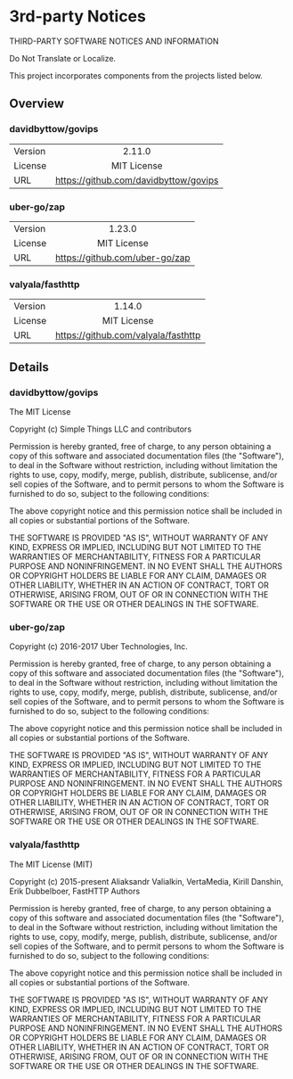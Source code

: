 # 3rd-party Notices
THIRD-PARTY SOFTWARE NOTICES AND INFORMATION

Do Not Translate or Localize.

This project incorporates components from the projects listed below.

## Overview

### __davidbyttow/govips__
 
|||
|:---|:---:|
|Version|2.11.0|
|License|MIT License|
|URL|https://github.com/davidbyttow/govips|

### __uber-go/zap__
 
|||
|:---|:---:|
|Version|1.23.0|
|License|MIT License|
|URL|https://github.com/uber-go/zap|

### __valyala/fasthttp__
 
|||
|:---|:---:|
|Version|1.14.0|
|License|MIT License|
|URL|https://github.com/valyala/fasthttp|





## Details

### __davidbyttow/govips__
The MIT License

Copyright (c) Simple Things LLC and contributors

Permission is hereby granted, free of charge, to any person
obtaining a copy of this software and associated documentation
files (the "Software"), to deal in the Software without
restriction, including without limitation the rights to use,
copy, modify, merge, publish, distribute, sublicense, and/or sell
copies of the Software, and to permit persons to whom the
Software is furnished to do so, subject to the following
conditions:

The above copyright notice and this permission notice shall be
included in all copies or substantial portions of the Software.

THE SOFTWARE IS PROVIDED "AS IS", WITHOUT WARRANTY OF ANY KIND,
EXPRESS OR IMPLIED, INCLUDING BUT NOT LIMITED TO THE WARRANTIES
OF MERCHANTABILITY, FITNESS FOR A PARTICULAR PURPOSE AND
NONINFRINGEMENT. IN NO EVENT SHALL THE AUTHORS OR COPYRIGHT
HOLDERS BE LIABLE FOR ANY CLAIM, DAMAGES OR OTHER LIABILITY,
WHETHER IN AN ACTION OF CONTRACT, TORT OR OTHERWISE, ARISING
FROM, OUT OF OR IN CONNECTION WITH THE SOFTWARE OR THE USE OR
OTHER DEALINGS IN THE SOFTWARE.

### __uber-go/zap__
Copyright (c) 2016-2017 Uber Technologies, Inc.

Permission is hereby granted, free of charge, to any person obtaining a copy
of this software and associated documentation files (the "Software"), to deal
in the Software without restriction, including without limitation the rights
to use, copy, modify, merge, publish, distribute, sublicense, and/or sell
copies of the Software, and to permit persons to whom the Software is
furnished to do so, subject to the following conditions:

The above copyright notice and this permission notice shall be included in
all copies or substantial portions of the Software.

THE SOFTWARE IS PROVIDED "AS IS", WITHOUT WARRANTY OF ANY KIND, EXPRESS OR
IMPLIED, INCLUDING BUT NOT LIMITED TO THE WARRANTIES OF MERCHANTABILITY,
FITNESS FOR A PARTICULAR PURPOSE AND NONINFRINGEMENT. IN NO EVENT SHALL THE
AUTHORS OR COPYRIGHT HOLDERS BE LIABLE FOR ANY CLAIM, DAMAGES OR OTHER
LIABILITY, WHETHER IN AN ACTION OF CONTRACT, TORT OR OTHERWISE, ARISING FROM,
OUT OF OR IN CONNECTION WITH THE SOFTWARE OR THE USE OR OTHER DEALINGS IN
THE SOFTWARE.

### __valyala/fasthttp__
The MIT License (MIT)

Copyright (c) 2015-present Aliaksandr Valialkin, VertaMedia, Kirill Danshin, Erik Dubbelboer, FastHTTP Authors

Permission is hereby granted, free of charge, to any person obtaining a copy of this software and associated documentation files (the "Software"), to deal in the Software without restriction, including without limitation the rights to use, copy, modify, merge, publish, distribute, sublicense, and/or sell copies of the Software, and to permit persons to whom the Software is furnished to do so, subject to the following conditions:

The above copyright notice and this permission notice shall be included in all copies or substantial portions of the Software.

THE SOFTWARE IS PROVIDED "AS IS", WITHOUT WARRANTY OF ANY KIND, EXPRESS OR IMPLIED, INCLUDING BUT NOT LIMITED TO THE WARRANTIES OF MERCHANTABILITY, FITNESS FOR A PARTICULAR PURPOSE AND NONINFRINGEMENT. IN NO EVENT SHALL THE AUTHORS OR COPYRIGHT HOLDERS BE LIABLE FOR ANY CLAIM, DAMAGES OR OTHER LIABILITY, WHETHER IN AN ACTION OF CONTRACT, TORT OR OTHERWISE, ARISING FROM, OUT OF OR IN CONNECTION WITH THE SOFTWARE OR THE USE OR OTHER DEALINGS IN THE SOFTWARE.